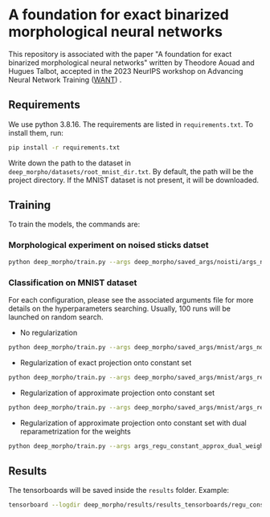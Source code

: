 # A foundation for exact binarized morphological neural networks

This  repository is associated with the paper "A foundation for exact binarized morphological neural networks" written by Theodore Aouad and Hugues Talbot, accepted in the 2023 NeurIPS workshop on Advancing Neural Network Training ([WANT](https://want-ai-hpc.github.io/)) .

## Requirements

We use python 3.8.16. The requirements are listed in `requirements.txt`. To install them, run:

```bash
pip install -r requirements.txt
```

Write down the path to the dataset in `deep_morpho/datasets/root_mnist_dir.txt`. By default, the path will be the project directory. If the MNIST dataset is not present, it will be downloaded.


## Training

To train the models, the commands are:

### Morphological experiment on noised sticks datset

```bash
python deep_morpho/train.py --args deep_morpho/saved_args/noisti/args_noisti.py
```

### Classification on MNIST dataset

For each configuration, please see the associated arguments file for more details on the hyperparameters searching. Usually, 100 runs will be launched on random search.

- No regularization

```bash
python deep_morpho/train.py --args deep_morpho/saved_args/mnist/args_no_regu.py 
```

- Regularization of exact projection onto constant set

```bash
python deep_morpho/train.py --args deep_morpho/saved_args/mnist/args_regu_constant_exact.py
```

- Regularization of approximate projection onto constant set

```bash
python deep_morpho/train.py --args deep_morpho/saved_args/mnist/args_regu_constant_approx.py
```

- Regularization of approximate projection onto constant set with dual reparametrization for the weights

```bash
python deep_morpho/train.py --args args_regu_constant_approx_dual_weights
```

## Results

The tensorboards will be saved inside the `results` folder. Example:

```bash
tensorboard --logdir deep_morpho/results/results_tensorboards/regu_constant_approx/0/mnistclassifchannel/BimonnDenseNotBinary/version_0
```